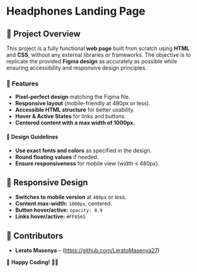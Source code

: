 # Headphones Landing Page

## 📌 Project Overview

This project is a fully functional **web page** built from scratch using **HTML** and **CSS**, without any external libraries or frameworks. The objective is to replicate the provided **Figma design** as accurately as possible while ensuring accessibility and responsive design principles.

### 🌟 Features

- **Pixel-perfect design** matching the Figma file.
- **Responsive layout** (mobile-friendly at 480px or less).
- **Accessible HTML structure** for better usability.
- **Hover & Active States** for links and buttons.
- **Centered content with a max width of 1000px.**

#### 🎯 Design Guidelines

- **Use exact fonts and colors** as specified in the design.
- **Round floating values** if needed.
- **Ensure responsiveness** for mobile view (width ≤ 480px).

## 📲 Responsive Design

- **Switches to mobile version** at `480px` or less.
- **Content max-width:** `1000px`, centered.
- **Button hover/active:** `opacity: 0.9`
- **Links hover/active:** `#FF6565`

## 👥 Contributors

- **Lerato Masenya** – (https://github.com/LeratoMasenya27)

🚀 **Happy Coding!** 🎨✨
